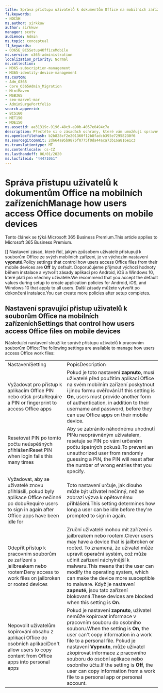 ```yaml
---
title: Správa přístupu uživatelů k dokumentům Office na mobilních zařízeních
f1.keywords:
- NOCSH
ms.author: sirkkuw
author: sirkkuw
manager: scotv
audience: Admin
ms.topic: conceptual
f1_keywords:
- O365E_BCSSetup4OfficeMobile
ms.service: o365-administration
localization_priority: Normal
ms.collection:
- M365-subscription-management
- M365-identity-device-management
ms.custom:
- Adm_O365
- Core_O365Admin_Migration
- MiniMaven
- MSB365
- seo-marvel-mar
- AdminSurgePortfolio
search.appverid:
- BCS160
- MET150
- MOE150
ms.assetid: aa31319c-9196-48c9-a90b-4057e0494c7a
description: Přečtěte si o zásadách ochrany, které vám umožňují spravovat, jak uživatelé přistupují k aplikacím Office a pracovním souborům z mobilních zařízení.
ms.openlocfilehash: b2b828cf2e201360f12b8fadcb395e72958230f6
ms.sourcegitcommit: 2d664a95b9875f0775f0da44aca73b16a816e1c3
ms.translationtype: MT
ms.contentlocale: cs-CZ
ms.lasthandoff: 06/01/2020
ms.locfileid: "44471061"
---
```

# <a name="manage-how-users-access-office-documents-on-mobile-devices"></a><span data-ttu-id="a4a1b-103">Správa přístupu uživatelů k dokumentům Office na mobilních zařízeních</span><span class="sxs-lookup"><span data-stu-id="a4a1b-103">Manage how users access Office documents on mobile devices</span></span>

<span data-ttu-id="a4a1b-104">Tento článek se týká Microsoft 365 Business Premium.</span><span class="sxs-lookup"><span data-stu-id="a4a1b-104">This article applies to Microsoft 365 Business Premium.</span></span>

<span data-ttu-id="a4a1b-105">[] Nastavení zásad, které řídí, jakým způsobem uživatelé přistupují k souborům Office ze svých mobilních zařízení, je ve výchozím nastavení **vypnuté**.</span><span class="sxs-lookup"><span data-stu-id="a4a1b-105">Policy settings that control how users access Office files from their mobile devices are **Off** by default.</span></span> <span data-ttu-id="a4a1b-106">Doporučujeme přijmout výchozí hodnoty během instalace a vytvořit zásady aplikací pro Android, iOS a Windows 10, které platí pro všechny uživatele.</span><span class="sxs-lookup"><span data-stu-id="a4a1b-106">We recommend that you accept the default values during setup to create application policies for Android, iOS, and Windows 10 that apply to all users.</span></span> <span data-ttu-id="a4a1b-107">Další zásady můžete vytvořit po dokončení instalace.</span><span class="sxs-lookup"><span data-stu-id="a4a1b-107">You can create more policies after setup completes.</span></span> 
  
## <a name="settings-that-control-how-users-access-office-files-on-mobile-devices"></a><span data-ttu-id="a4a1b-108">Nastavení spravující přístup uživatelů k souborům Office na mobilních zařízeních</span><span class="sxs-lookup"><span data-stu-id="a4a1b-108">Settings that control how users access Office files on mobile devices</span></span>

<span data-ttu-id="a4a1b-109">Následující nastavení slouží ke správě přístupu uživatelů k pracovním souborům Office:</span><span class="sxs-lookup"><span data-stu-id="a4a1b-109">The following settings are available to manage how users access Office work files:</span></span>
  
|||
|:-----|:-----|
|<span data-ttu-id="a4a1b-110">Nastavení</span><span class="sxs-lookup"><span data-stu-id="a4a1b-110">Setting</span></span>  <br/> |<span data-ttu-id="a4a1b-111">Popis</span><span class="sxs-lookup"><span data-stu-id="a4a1b-111">Description</span></span>  <br/> |
|<span data-ttu-id="a4a1b-112">Vyžadovat pro přístup k aplikacím Office PIN nebo otisk prstu</span><span class="sxs-lookup"><span data-stu-id="a4a1b-112">Require a PIN or fingerprint to access Office apps</span></span>  <br/> |<span data-ttu-id="a4a1b-113">Pokud je toto nastavení **zapnuto**, musí uživatelé před použitím aplikací Office na svém mobilním zařízení poskytnout i jinou formu ověřování.</span><span class="sxs-lookup"><span data-stu-id="a4a1b-113">If this setting is **On**, users must provide another form of authentication, in addition to their username and password, before they can use Office apps on their mobile device.</span></span>  <br/> |
|<span data-ttu-id="a4a1b-114">Resetovat PIN po tomto počtu neúspěšných přihlášení</span><span class="sxs-lookup"><span data-stu-id="a4a1b-114">Reset PIN when login fails this many times</span></span>  <br/> |<span data-ttu-id="a4a1b-115">Aby se zabránilo náhodnému uhodnutí PINu neoprávněným uživatelem, resetuje se PIN po vámi určeném počtu špatných pokusů.</span><span class="sxs-lookup"><span data-stu-id="a4a1b-115">To prevent an unauthorized user from randomly guessing a PIN, the PIN will reset after the number of wrong entries that you specify.</span></span>  <br/> |
|<span data-ttu-id="a4a1b-116">Vyžadovat, aby se uživatelé znovu přihlásili, pokud byly aplikace Office nečinné po dobu</span><span class="sxs-lookup"><span data-stu-id="a4a1b-116">Require users to sign in again after Office apps have been idle for</span></span>  <br/> |<span data-ttu-id="a4a1b-117">Toto nastavení určuje, jak dlouho může být uživatel nečinný, než se zobrazí výzva k opětovnému přihlášení.</span><span class="sxs-lookup"><span data-stu-id="a4a1b-117">This setting determines how long a user can be idle before they're prompted to sign in again.</span></span>  <br/> |
|<span data-ttu-id="a4a1b-118">Odepřít přístup k pracovním souborům ze zařízení s jailbreakem nebo rootem</span><span class="sxs-lookup"><span data-stu-id="a4a1b-118">Deny access to work files on jailbroken or rooted devices</span></span>  <br/> |<span data-ttu-id="a4a1b-119">Zruční uživatelé mohou mít zařízení s jailbreakem nebo rootem.</span><span class="sxs-lookup"><span data-stu-id="a4a1b-119">Clever users may have a device that is jailbroken or rooted.</span></span> <span data-ttu-id="a4a1b-120">To znamená, že uživatel může upravit operační systém, což může učinit zařízení náchylnější k malwaru.</span><span class="sxs-lookup"><span data-stu-id="a4a1b-120">This means that the user can modify the operating system, which can make the device more susceptible to malware.</span></span> <span data-ttu-id="a4a1b-121">Když je nastavení **zapnuté**, jsou tato zařízení blokovaná.</span><span class="sxs-lookup"><span data-stu-id="a4a1b-121">These devices are blocked when this setting is **On**.</span></span>  <br/> |
|<span data-ttu-id="a4a1b-122">Nepovolit uživatelům kopírování obsahu z aplikací Office do osobních aplikací</span><span class="sxs-lookup"><span data-stu-id="a4a1b-122">Don't allow users to copy content from Office apps into personal apps</span></span>  <br/> |<span data-ttu-id="a4a1b-123">Pokud je nastavení **zapnuto**, uživatel nemůže kopírovat informace v pracovním souboru do osobního souboru.</span><span class="sxs-lookup"><span data-stu-id="a4a1b-123">When the setting is **On**, the user can't copy information in a work file to a personal file.</span></span> <span data-ttu-id="a4a1b-124">Pokud je nastavení **Vypnuto**, může uživatel zkopírovat informace z pracovního souboru do osobní aplikace nebo osobního účtu.</span><span class="sxs-lookup"><span data-stu-id="a4a1b-124">If the setting is **Off**, the user can copy information from a work file to a personal app or personal account.</span></span>  <br/> |
   


